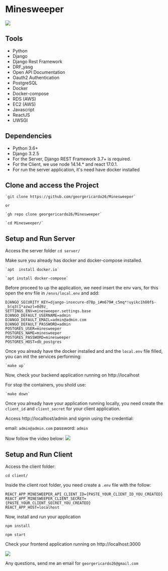 # Minesweeper

![](https://minesweeper1.s3.us-east-2.amazonaws.com/minesweeper_playing_game.gif)

Tools
------------
- Python
- Django
- Django Rest Framework
- DRF_yasg
- Open API Documentation
- Oauth2 Authentication
- PostgreSQL
- Docker
- Docker-compose
- RDS (AWS)
- EC2 (AWS)
- Javascript
- ReactJS
- UWSGI

Dependencies
------------
- Python 3.6+
- Django 3.2.5
- For the Server, Django REST Framework 3.7+ is required.
- For the Client, we use node 14.14.* and react 17.0.1.
- For run the server application, it's need have docker installed

Clone and access the Project
------------
    `git clone https://github.com/georgericardo26/Minesweeper`

    or 

    `gh repo clone georgericardo26/Minesweeper`

    `cd Minesweeper/`

Setup and Run Server
------------
Access the server folder
`cd server/`

Make sure you already has docker and docker-compose installed.

    `apt  install docker.io`

    `apt install docker-compose`

Before proceed to up the application, we need insert the env vars, for this 
open the env file in `/envs/local.env` and add:
```
DJANGO_SECURITY_KEY=django-insecure-d78p_i#m679#_c5mq*!uyikc1h80f$-_b(q3(1*azwzl=0d9z_
SETTINGS_ENV=minesweeper.settings.base
DJANGO_DEFAULT_USERNAME=admin
DJANGO_DEFAULT_EMAIL=admin@admin.com
DJANGO_DEFAULT_PASSWORD=admin
POSTGRES_USER=minesweeper
POSTGRES_NAME=minesweeper
POSTGRES_PASSWORD=minesweeper
POSTGRES_HOST=db_postgres
```

Once you already have the docker installed and and the `local.env` file filled, you can init the services performing:

    `make up`

Now, check your backend application running on http://localhost

For stop the containers, you shold use:

    `make down`


Once you already have your application running locally, you need create the `client_id` and `client_secret` for your client application.

Access http://localhost/admin and signin using the credential:

email: `admin@admin.com` 
password: `admin`
 
Now follow the video below:
![](https://minesweeper1.s3.us-east-2.amazonaws.com/minesweeper_djang_admin.gif)


Setup and Run Client
------------
Access the client folder:

`cd client/`

Inside the client root folder, you need create a `.env` file with the follow:

```
REACT_APP_MINESWEEPER_API_CLIENT_ID={PASTE_YOUR_CLIENT_ID_YOU_CREATED}
REACT_APP_MINESWEEPER_CLIENT_SECRET={PASTE_YOUR_CLIENT_SECRET_YOU_CREATED}
REACT_APP_HOST=localhost

```

Now, install and run your application

`npm install`

`npm start`

Check your frontend application running on http://localhost:3000

![](https://minesweeper1.s3.us-east-2.amazonaws.com/minesweeper_playing_game.gif)


Any questions, send me an email for `georgericardo26@gmail.com`